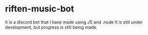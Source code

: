# riften-music-bot
It is a discord bot that I have made using JS and .node
It is still under development, but progress is still being made.
